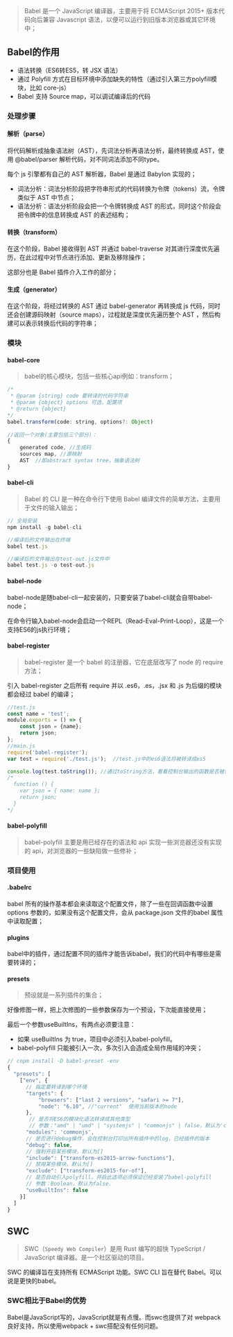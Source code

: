 > Babel 是一个 JavaScript 编译器，主要用于将 ECMAScript 2015+ 版本代码向后兼容 Javascript 语法，以便可以运行到旧版本浏览器或其它环境中；

## Babel的作用 

- 语法转换（ES6转ES5，转 JSX 语法）
- 通过 Polyfill 方式在目标环境中添加缺失的特性（通过引入第三方polyfill模块，比如 core-js）
- Babel 支持 Source map，可以调试编译后的代码

### 处理步骤

#### 解析（parse）

将代码解析成抽象语法树（AST），先词法分析再语法分析，最终转换成 AST，使用 @babel/parser 解析代码，对不同词法添加不同type。

每个 js 引擎都有自己的 AST 解析器，Babel 是通过 BabyIon 实现的；

- 词法分析：词法分析阶段把字符串形式的代码转换为令牌（tokens）流，令牌类似于 AST 中节点；
- 语法分析：语法分析阶段会把一个令牌转换成 AST 的形式，同时这个阶段会把令牌中的信息转换成 AST 的表述结构；

#### 转换（transform）

在这个阶段，Babel 接收得到 AST 并通过 babel-traverse 对其进行深度优先遍历，在此过程中对节点进行添加、更新及移除操作；

这部分也是 Babel 插件介入工作的部分；

#### 生成（generator）

在这个阶段，将经过转换的 AST 通过 babel-generator 再转换成 js 代码，同时还会创建源码映射（source maps），过程就是深度优先遍历整个 AST ，然后构建可以表示转换后代码的字符串；

### 模块

#### babel-core

> babel的核心模块，包括一些核心api例如：transform；

```javascript
/*
 * @param {string} code 要转译的代码字符串
 * @param {object} options 可选，配置项
 * @return {object} 
*/
babel.transform(code: string, options?: Object)
    
//返回一个对象(主要包括三个部分)：
{
    generated code, //生成码
    sources map, //源映射
    AST  //即abstract syntax tree，抽象语法树
}
```

#### babel-cli

> Babel 的 CLI 是一种在命令行下使用 Babel 编译文件的简单方法，主要用于文件的输入输出；

```javascript
// 全局安装
npm install -g babel-cli

//编译后的文件输出在终端
babel test.js

//编译后的文件输出在test-out.js文件中
babel test.js -o test-out.js
```

#### babel-node

babel-node是随babel-cli一起安装的，只要安装了babel-cli就会自带babel-node；

 在命令行输入babel-node会启动一个REPL（Read-Eval-Print-Loop），这是一个支持ES6的js执行环境；

#### babel-register

> babel-register 是一个 babel 的注册器，它在底层改写了 node 的 require 方法；

引入 babel-register 之后所有 require 并以 .es6，.es，.jsx 和 .js 为后缀的模块都会经过 babel 的编译；

```javascript
//test.js
const name = 'test';
module.exports = () => {
    const json = {name};
    return json;
};
//main.js
require('babel-register');
var test = require('./test.js');  //test.js中的es6语法将被转译成es5

console.log(test.toString()); //通过toString方法，看看控制台输出的函数是否被转译
/*
  function () {
    var json = { name: name };
    return json;
  }
*/
```

#### babel-polyfill

> babel-polyfill 主要是用已经存在的语法和 api 实现一些浏览器还没有实现的 api，对浏览器的一些缺陷做一些修补；

### 项目使用

#### .babelrc

babel 所有的操作基本都会来读取这个配置文件，除了一些在回调函数中设置 options 参数的，如果没有这个配置文件，会从 package.json 文件的babel 属性中读取配置；

#### plugins

babel中的插件，通过配置不同的插件才能告诉babel，我们的代码中有哪些是需要转译的；

#### presets

> 预设就是一系列插件的集合；

好像修图一样，把上次修图的一些参数保存为一个预设，下次能直接使用；

最后一个参数useBuiltIns，有两点必须要注意：

- 如果 useBuiltIns 为 true，项目中必须引入babel-polyfill。
- babel-polyfill 只能被引入一次，多次引入会造成全局作用域的冲突；

```javascript
// cnpm install -D babel-preset -env
{
  "presets": [
    ["env", {
      // 指定要转译到哪个环境
      "targets": { 
          "browsers": ["last 2 versions", "safari >= 7"],
          "node": "6.10", //"current"  使用当前版本的node
      },
       // 是否将ES6的模块化语法转译成其他类型
       // 参数："amd" | "umd" | "systemjs" | "commonjs" | false，默认为'commonjs'
      "modules": 'commonjs',
      // 是否进行debug操作，会在控制台打印出所有插件中的log，已经插件的版本
      "debug": false,
      // 强制开启某些模块，默认为[]
      "include": ["transform-es2015-arrow-functions"],
      // 禁用某些模块，默认为[]
      "exclude": ["transform-es2015-for-of"],
      // 是否自动引入polyfill，开启此选项必须保证已经安装了babel-polyfill
      // 参数：Boolean，默认为false.
      "useBuiltIns": false
    }]
  ]
}
```

## SWC

> SWC（`Speedy Web Compiler`）是用 Rust 编写的超快 TypeScript / JavaScript 编译器。是一个社区驱动的项目。

SWC 的编译旨在支持所有 ECMAScript 功能。SWC CLI 旨在替代 Babel。可以说是更快的babel。

### SWC相比于Babel的优势

Babel是JavaScript写的，JavaScript就是有点慢。而swc也提供了对 webpack 良好支持，所以使用webpack + swc搭配没有任何问题。